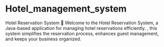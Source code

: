 # Hotel_management_system
Hotel Reservation System 🏨 Welcome to the Hotel Reservation System, a Java-based application for managing hotel reservations efficiently. , this system simplifies the reservation process, enhances guest management, and keeps your business organized.
